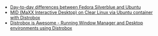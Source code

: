 - [Day-to-day differences between Fedora Silverblue and Ubuntu](https://www.ypsidanger.com/day-to-day-advantages-of-fedora-silverblue/)
- [MID (MaXX Interactive Desktop) on Clear Linux via Ubuntu container with Distrobox](https://impsbl.hatenablog.jp/entry/MIDonClearLinuxWithDistrobox_en)
- [Distrobox is Awesome - Running Window Manager and Desktop environments using Distrobox](https://cloudyday.tech.blog/2022/05/14/distrobox-is-awesome/)
